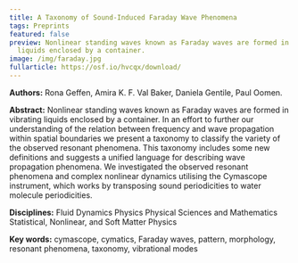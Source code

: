 ```yaml
---
title: A Taxonomy of Sound-Induced Faraday Wave Phenomena
tags: Preprints
featured: false
preview: Nonlinear standing waves known as Faraday waves are formed in vibrating
  liquids enclosed by a container.
image: /img/faraday.jpg
fullarticle: https://osf.io/hvcqx/download/
---
```

**Authors:** Rona Geffen, Amira K. F. Val Baker, Daniela Gentile, Paul Oomen.

**Abstract:** Nonlinear standing waves known as Faraday waves are formed in vibrating liquids enclosed by a container. In an effort to further our understanding of the relation between frequency and wave propagation within spatial boundaries we present a taxonomy to classify the variety of the observed resonant phenomena. This taxonomy includes some new definitions and suggests a unified language for describing wave propagation phenomena. We investigated the observed resonant phenomena and complex nonlinear dynamics utilising the Cymascope instrument, which works by transposing sound periodicities to water molecule periodicities.

**Disciplines:** Fluid Dynamics Physics Physical Sciences and Mathematics Statistical, Nonlinear, and Soft Matter Physics

**Key words:** cymascope, cymatics, Faraday waves, pattern, morphology, resonant phenomena, taxonomy, vibrational modes[](https://osf.io/hvcqx/download/)
